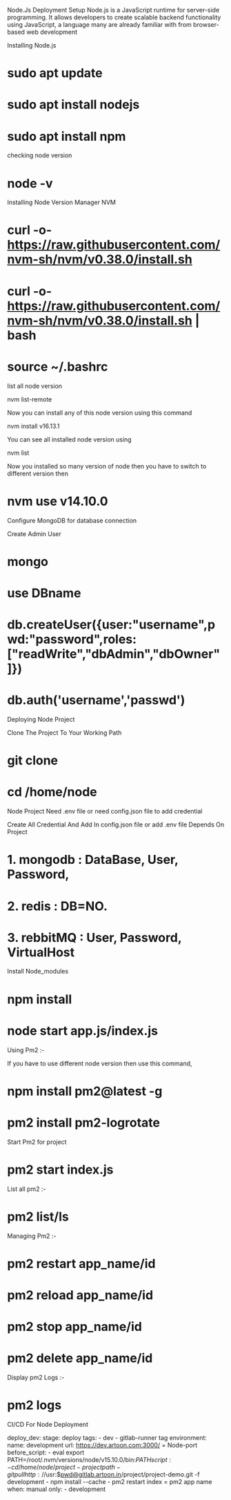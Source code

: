 Node.Js Deployment Setup
Node.js is a JavaScript runtime for server-side programming. It allows developers to create scalable backend functionality using JavaScript, a language many are already familiar with from browser-based web development

Installing Node.js

# sudo apt update  
# sudo apt install nodejs  
# sudo apt install npm



checking node version


# node -v



Installing Node Version Manager NVM

# curl -o- https://raw.githubusercontent.com/nvm-sh/nvm/v0.38.0/install.sh
# curl -o- https://raw.githubusercontent.com/nvm-sh/nvm/v0.38.0/install.sh | bash
# source ~/.bashrc



list all node version


nvm list-remote



Now you can install any of this node version using this command


nvm install v16.13.1




You can see all installed node version using


nvm list




Now you installed so many version of node then you have to switch to different version then


# nvm use v14.10.0



Configure MongoDB for database connection

Create Admin User


# mongo



# use DBname 



# db.createUser({user:"username",pwd:"password",roles:["readWrite","dbAdmin","dbOwner"]})



# db.auth('username','passwd')



Deploying Node Project



Clone The Project To Your Working Path



# git clone 



# cd /home/node





Node Project Need .env file or need config.json file to add credential



Create All Credential And Add In config.json file or add .env file Depends On Project



# 1. mongodb  : DataBase, User, Password,
# 2. redis    : DB=NO. 
# 3. rebbitMQ : User, Password, VirtualHost





Install Node_modules



# npm install



# node start app.js/index.js





Using Pm2 :-


If you have to use different node version then use this command,



# npm install pm2@latest -g



# pm2 install pm2-logrotate



Start Pm2 for project


# pm2 start index.js



List all pm2 :-


# pm2 list/ls





Managing Pm2 :-



# pm2 restart app_name/id
# pm2 reload app_name/id
# pm2 stop app_name/id
# pm2 delete app_name/id



Display pm2 Logs :-


# pm2 logs



CI/CD For Node Deployment

deploy_dev:
  stage: deploy
  tags:
    - dev - gitlab-runner tag
  environment:
    name: development
    url: https://dev.artoon.com:3000/ = Node-port
  before_script:
     - eval export PATH=/root/.nvm/versions/node/v15.10.0/bin:${PATH}
  script:
    - cd /home/node/project - project path
    - git pull http://$usr:$pwd@gitlab.artoon.in/project/project-demo.git -f development
    - npm install --cache
    - pm2 restart index = pm2 app name
  when: manual
  only:
    - development
